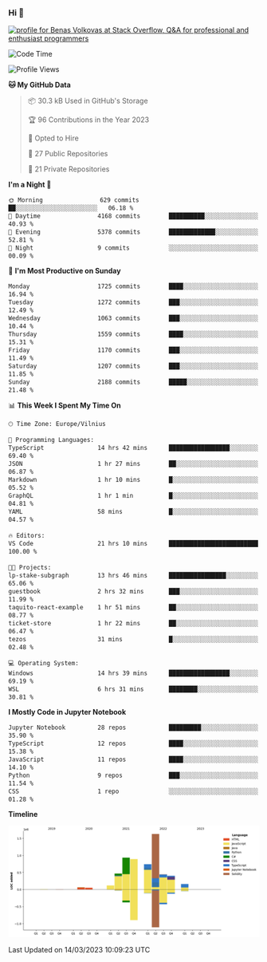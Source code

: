 ### Hi 👋
<a href="https://stackoverflow.com/users/14954249/benas-volkovas"><img src="https://stackoverflow.com/users/flair/14954249.png?theme=dark" width="208" height="58" alt="profile for Benas Volkovas at Stack Overflow, Q&amp;A for professional and enthusiast programmers" title="profile for Benas Volkovas at Stack Overflow, Q&amp;A for professional and enthusiast programmers"></a>

<!--START_SECTION:waka-->
![Code Time](http://img.shields.io/badge/Code%20Time-1%2C324%20hrs%2053%20mins-blue)

![Profile Views](http://img.shields.io/badge/Profile%20Views-0-blue)

**🐱 My GitHub Data** 

> 📦 30.3 kB Used in GitHub's Storage 
 > 
> 🏆 96 Contributions in the Year 2023
 > 
> 💼 Opted to Hire
 > 
> 📜 27 Public Repositories 
 > 
> 🔑 21 Private Repositories 
 > 
**I'm a Night 🦉** 

```text
🌞 Morning                629 commits         ██░░░░░░░░░░░░░░░░░░░░░░░   06.18 % 
🌆 Daytime                4168 commits        ██████████░░░░░░░░░░░░░░░   40.93 % 
🌃 Evening                5378 commits        █████████████░░░░░░░░░░░░   52.81 % 
🌙 Night                  9 commits           ░░░░░░░░░░░░░░░░░░░░░░░░░   00.09 % 
```
📅 **I'm Most Productive on Sunday** 

```text
Monday                   1725 commits        ████░░░░░░░░░░░░░░░░░░░░░   16.94 % 
Tuesday                  1272 commits        ███░░░░░░░░░░░░░░░░░░░░░░   12.49 % 
Wednesday                1063 commits        ███░░░░░░░░░░░░░░░░░░░░░░   10.44 % 
Thursday                 1559 commits        ████░░░░░░░░░░░░░░░░░░░░░   15.31 % 
Friday                   1170 commits        ███░░░░░░░░░░░░░░░░░░░░░░   11.49 % 
Saturday                 1207 commits        ███░░░░░░░░░░░░░░░░░░░░░░   11.85 % 
Sunday                   2188 commits        █████░░░░░░░░░░░░░░░░░░░░   21.48 % 
```


📊 **This Week I Spent My Time On** 

```text
🕑︎ Time Zone: Europe/Vilnius

💬 Programming Languages: 
TypeScript               14 hrs 42 mins      █████████████████░░░░░░░░   69.40 % 
JSON                     1 hr 27 mins        ██░░░░░░░░░░░░░░░░░░░░░░░   06.87 % 
Markdown                 1 hr 10 mins        █░░░░░░░░░░░░░░░░░░░░░░░░   05.52 % 
GraphQL                  1 hr 1 min          █░░░░░░░░░░░░░░░░░░░░░░░░   04.81 % 
YAML                     58 mins             █░░░░░░░░░░░░░░░░░░░░░░░░   04.57 % 

🔥 Editors: 
VS Code                  21 hrs 10 mins      █████████████████████████   100.00 % 

🐱‍💻 Projects: 
lp-stake-subgraph        13 hrs 46 mins      ████████████████░░░░░░░░░   65.06 % 
guestbook                2 hrs 32 mins       ███░░░░░░░░░░░░░░░░░░░░░░   11.99 % 
taquito-react-example    1 hr 51 mins        ██░░░░░░░░░░░░░░░░░░░░░░░   08.77 % 
ticket-store             1 hr 22 mins        ██░░░░░░░░░░░░░░░░░░░░░░░   06.47 % 
tezos                    31 mins             █░░░░░░░░░░░░░░░░░░░░░░░░   02.48 % 

💻 Operating System: 
Windows                  14 hrs 39 mins      █████████████████░░░░░░░░   69.19 % 
WSL                      6 hrs 31 mins       ████████░░░░░░░░░░░░░░░░░   30.81 % 
```

**I Mostly Code in Jupyter Notebook** 

```text
Jupyter Notebook         28 repos            █████████░░░░░░░░░░░░░░░░   35.90 % 
TypeScript               12 repos            ████░░░░░░░░░░░░░░░░░░░░░   15.38 % 
JavaScript               11 repos            ████░░░░░░░░░░░░░░░░░░░░░   14.10 % 
Python                   9 repos             ███░░░░░░░░░░░░░░░░░░░░░░   11.54 % 
CSS                      1 repo              ░░░░░░░░░░░░░░░░░░░░░░░░░   01.28 % 
```



**Timeline**

![Lines of Code chart](https://raw.githubusercontent.com/BenasVolkovas/BenasVolkovas/main/assets/bar_graph.png)


 Last Updated on 14/03/2023 10:09:23 UTC
<!--END_SECTION:waka-->
